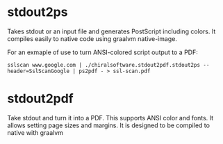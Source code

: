 # stdout2ps 

Takes stdout or an input file and generates PostScript including
colors. It compiles easily to native code using graalvm native-image.

For an exmaple of use to turn ANSI-colored script output to a PDF:

    sslscan www.google.com | ./chiralsoftware.stdout2pdf.stdout2ps --header=SslScanGoogle | ps2pdf - > ssl-scan.pdf

# stdout2pdf

Take stdout and turn it into a PDF. This supports ANSI color and fonts. It allows setting
page sizes and margins. It is designed to be compiled to native with graalvm

